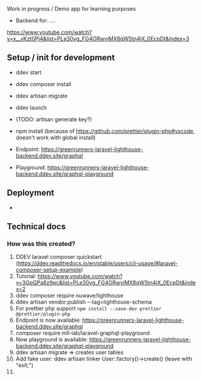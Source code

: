 Work in progress / Demo app for learning purposes

-   Backend for: ....

https://www.youtube.com/watch?v=x__yKzt0Pj4&list=PLe30vg_FG4ORwyiMX8qW5tn4jX_0EcpDt&index=3

## Setup / init for development

-   ddev start
-   ddev composer install
-   ddev artisan migrate
-   ddev launch
-   (TODO: artisan generate key?)
-   npm install
    (because of https://github.com/prettier/plugin-php#vscode, doesn't work with global install)

-   Endpoint: https://greenrunners-laravel-lighthouse-backend.ddev.site/graphql
-   Playground: https://greenrunners-laravel-lighthouse-backend.ddev.site/graphql-playground

## Deployment

-

## Technical docs

### How was this created?

1. DDEV laravel composer quickstart (https://ddev.readthedocs.io/en/stable/users/cli-usage/#laravel-composer-setup-example)
1. Tutorial: https://www.youtube.com/watch?v=3GpQPa8z9qc&list=PLe30vg_FG4ORwyiMX8qW5tn4jX_0EcpDt&index=2
1. ddev composer require nuwave/lighthouse
1. ddev artisan vendor:publish --tag=lighthouse-schema
1. For prettier php support `npm install --save-dev prettier @prettier/plugin-php`
1. Endpoint is now available: https://greenrunners-laravel-lighthouse-backend.ddev.site/graphql
1. composer require mll-lab/laravel-graphql-playground
1. Now playground is available: https://greenrunners-laravel-lighthouse-backend.ddev.site/graphql-playground
1. ddev artisan migrate => creates user tables
1. Add fake user:
   ddev artisan tinker
   User::factory()->create()
   (leave with "exit;")
1.
